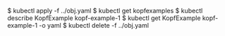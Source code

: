 $ kubectl apply -f ../obj.yaml
$ kubectl get kopfexamples
$ kubectl describe KopfExample kopf-example-1
$ kubectl get KopfExample kopf-example-1 -o yaml
$ kubectl delete -f ../obj.yaml
